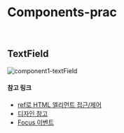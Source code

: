 # Components-prac



<br/>



## TextField 

![component1-textField](../images/README/component1-textField.png)

#### 참고 링크 

* [ref로 HTML 엘리먼트 접근/제어](https://www.daleseo.com/react-refs/) 
* [디자인 참고](https://mui.com/material-ui/react-text-field/#basic-textfield) 
* [Focus 이벤트](https://ko.reactjs.org/docs/events.html#focus-events) 



